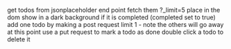 get todos from jsonplaceholder end point
fetch them ?\_limit=5
place in the dom
show in a dark background if it is completed (completed set to true)
add one todo by making a post request limit 1 - note the others will go away at this point
use a put request to mark a todo as done
double click a todo to delete it
